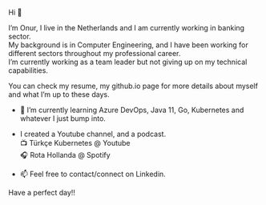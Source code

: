 Hi 👋

I’m Onur, I live in the Netherlands and I am currently working in banking sector.  
My background is in Computer Engineering, and I have been working for different sectors throughout my professional career.  
I’m currently working as a team leader but not giving up on my technical capabilities. 

You can check my resume, my github.io page for more details about myself and what I’m up to these days.

- 🌱 I’m currently learning Azure DevOps, Java 11, Go, Kubernetes and whatever I just bump into.

- I created a Youtube channel, and a podcast.  
  📺 Türkçe Kubernetes @ Youtube  
  🎧 Rota Hollanda @ Spotify
  
- 📫  Feel free to contact/connect on Linkedin.
 
Have a perfect day!!
